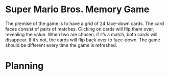 # Super Mario Bros. Memory Game

The premise of the game is to have a grid of 24 face-down cards. The card faces consist of pairs of matches. Clicking on cards will flip them over, revealing the value. When two are chosen, if it’s a match, both cards will disappear. If it’s not, the cards will flip back over to face-down. The game should be different every time the game is refreshed.

# Planning
